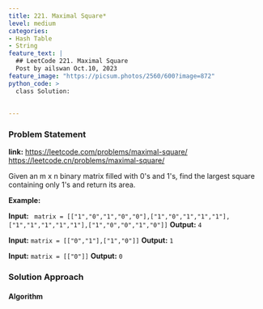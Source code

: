 ```yaml
---
title: 221. Maximal Square*
level: medium
categories:
- Hash Table
- String
feature_text: |
  ## LeetCode 221. Maximal Square
  Post by ailswan Oct.10, 2023
feature_image: "https://picsum.photos/2560/600?image=872"
python_code: >
  class Solution:
        
   
---
```


### Problem Statement
**link:**
https://leetcode.com/problems/maximal-square/
https://leetcode.cn/problems/maximal-square/
 
Given an m x n binary matrix filled with 0's and 1's, find the largest square containing only 1's and return its area.

**Example:**

**Input:** ` matrix = [["1","0","1","0","0"],["1","0","1","1","1"],["1","1","1","1","1"],["1","0","0","1","0"]]`
**Output:** `4`
 
**Input:** `matrix = [["0","1"],["1","0"]]`
**Output:** `1`
 
**Input:** `matrix = [["0"]]`
**Output:** `0`

### Solution Approach
 
#### Algorithm
 